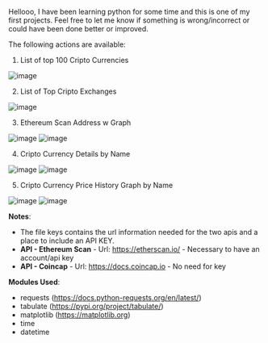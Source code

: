 Hellooo,
I have been learning python for some time and this is one of my first projects.
Feel free to let me know if something is wrong/incorrect or could have been done better or improved.

The following actions are available:

  1. List of top 100 Cripto Currencies

  ![image](https://user-images.githubusercontent.com/100475423/155845718-2ef48e2b-d93b-4995-9096-66b77e351d2e.png)

  2. List of Top Cripto Exchanges
  
  ![image](https://user-images.githubusercontent.com/100475423/155845723-b2f23426-22d7-41f7-ab45-2e72d8b32271.png)

  3. Ethereum Scan Address w Graph
  
  ![image](https://user-images.githubusercontent.com/100475423/155845772-4bed67d8-0815-4cd1-bdbf-b89a282860fe.png)
  ![image](https://user-images.githubusercontent.com/100475423/155845778-17aaec7f-a3a0-449f-88b1-2993ee343088.png)

  4. Cripto Currency Details by Name
 
  ![image](https://user-images.githubusercontent.com/100475423/155845803-85b003c3-4ba5-485c-80bb-7f99d0e4b199.png)
  ![image](https://user-images.githubusercontent.com/100475423/155845818-c41a0eb1-9beb-4ec1-a61a-4fd10008834f.png)
  
  5. Cripto Currency Price History Graph by Name
  
  ![image](https://user-images.githubusercontent.com/100475423/155845837-84d419c8-9ea1-4932-89fe-93e1ffd86d4d.png)
  ![image](https://user-images.githubusercontent.com/100475423/155845849-105b8259-0610-4de9-9ce9-d7da7a99e921.png)


**Notes**: 
- The file keys contains the url information needed for the two apis and a place to include an API KEY.
- **API - Ethereum Scan** - Url: https://etherscan.io/ - Necessary to have an account/api key
- **API - Coincap** - Url: https://docs.coincap.io - No need for key

**Modules Used**:
- requests (https://docs.python-requests.org/en/latest/)
- tabulate (https://pypi.org/project/tabulate/)
- matplotlib (https://matplotlib.org)
- time
- datetime

